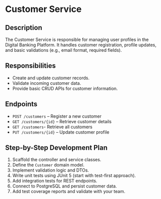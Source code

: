 # Customer Service

## Description
The Customer Service is responsible for managing user profiles in the Digital Banking Platform. It handles customer registration, profile updates, and basic validations (e.g., email format, required fields).

## Responsibilities
- Create and update customer records.
- Validate incoming customer data.
- Provide basic CRUD APIs for customer information.

## Endpoints
- `POST /customers` – Register a new customer
- `GET /customers/{id}` – Retrieve customer details
- `GET /customers`- Retrieve all customers
- `PUT /customers/{id}` – Update customer profile

## Step-by-Step Development Plan
1. Scaffold the controller and service classes.
2. Define the `Customer` domain model.
3. Implement validation logic and DTOs.
4. Write unit tests using JUnit 5 (start with test-first approach).
5. Add integration tests for REST endpoints.
6. Connect to PostgreSQL and persist customer data.
7. Add test coverage reports and validate with your team.
